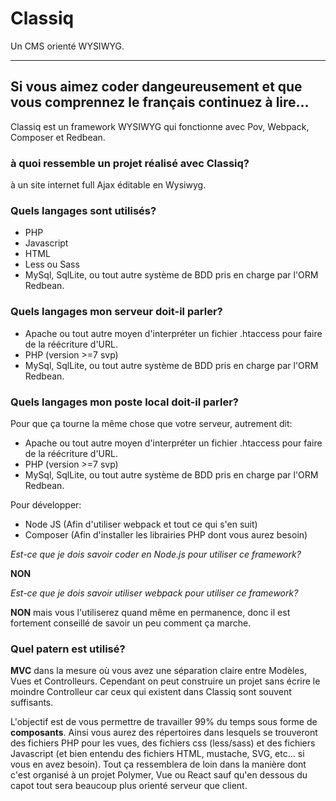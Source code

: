 # Classiq
Un CMS orienté WYSIWYG.

---
## Si vous aimez coder dangeureusement et que vous comprennez le français continuez à lire...

Classiq est un framework WYSIWYG qui fonctionne avec Pov, Webpack, Composer et Redbean.

### à quoi ressemble un projet réalisé avec Classiq?
à un site internet full Ajax éditable en Wysiwyg.

### Quels langages sont utilisés?
- PHP
- Javascript
- HTML
- Less ou Sass
- MySql, SqlLite, ou tout autre système de BDD pris en charge par l'ORM Redbean.

### Quels langages mon serveur doit-il parler?
- Apache ou tout autre moyen d'interpréter un fichier .htaccess pour faire de la réécriture d'URL.
- PHP (version >=7 svp) 
- MySql, SqlLite, ou tout autre système de BDD pris en charge par l'ORM Redbean.

### Quels langages mon poste local doit-il parler?

Pour que ça tourne la même chose que votre serveur, autrement dit:
- Apache ou tout autre moyen d'interpréter un fichier .htaccess pour faire de la réécriture d'URL.
- PHP (version >=7 svp) 
- MySql, SqlLite, ou tout autre système de BDD pris en charge par l'ORM Redbean.

Pour développer:
- Node JS (Afin d'utiliser webpack et tout ce qui s'en suit)
- Composer (Afin d'installer les librairies PHP dont vous aurez besoin)

*Est-ce que je dois savoir coder en Node.js pour utiliser ce framework?*

**NON**

*Est-ce que je dois savoir utiliser webpack pour utiliser ce framework?*

**NON** mais vous l'utiliserez quand même en permanence, donc il est fortement conseillé de savoir un peu comment ça marche.

### Quel patern est utilisé?

**MVC** dans la mesure où vous avez une séparation claire entre Modèles, Vues et Controlleurs. Cependant on peut construire un projet sans écrire le moindre Controlleur car ceux qui existent dans Classiq sont souvent suffisants.

L'objectif est de vous permettre de travailler 99% du temps sous forme de **composants**. Ainsi vous aurez des répertoires dans lesquels se trouveront des fichiers PHP pour les vues, des fichiers css (less/sass) et des fichiers Javascript (et bien entendu des fichiers HTML, mustache, SVG, etc... si vous en avez besoin). Tout ça ressemblera de loin dans la manière dont c'est organisé à un projet Polymer, Vue ou React sauf qu'en dessous du capot tout sera beaucoup plus orienté serveur que client.


